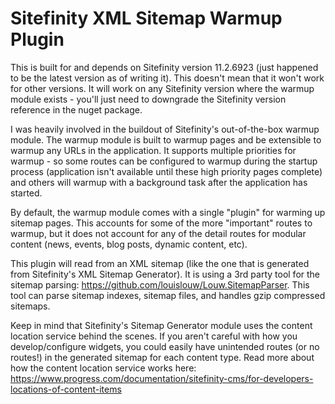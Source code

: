 # Sitefinity XML Sitemap Warmup Plugin

This is built for and depends on Sitefinity version 11.2.6923 (just happened to be the latest version as of writing it). This doesn't mean that it won't work for other versions. It will work on any Sitefinity version where the warmup module exists - you'll just need to downgrade the Sitefinity version reference in the nuget package.

I was heavily involved in the buildout of Sitefinity's out-of-the-box warmup module. The warmup module is built to warmup pages and be extensible to warmup any URLs in the application. It supports multiple priorities for warmup - so some routes can be configured to warmup during the startup process (application isn't available until these high priority pages complete) and others will warmup with a background task after the application has started.

By default, the warmup module comes with a single "plugin" for warming up sitemap pages. This accounts for some of the more "important" routes to warmup, but it does not account for any of the detail routes for modular content (news, events, blog posts, dynamic content, etc). 

This plugin will read from an XML sitemap (like the one that is generated from Sitefinity's XML Sitemap Generator). It is using a 3rd party tool for the sitemap parsing: https://github.com/louislouw/Louw.SitemapParser. This tool can parse sitemap indexes, sitemap files, and handles gzip compressed sitemaps.

Keep in mind that Sitefinity's Sitemap Generator module uses the content location service behind the scenes. If you aren't careful with how you develop/configure widgets, you could easily have unintended routes (or no routes!) in the generated sitemap for each content type. Read more about how the content location service works here: https://www.progress.com/documentation/sitefinity-cms/for-developers-locations-of-content-items
